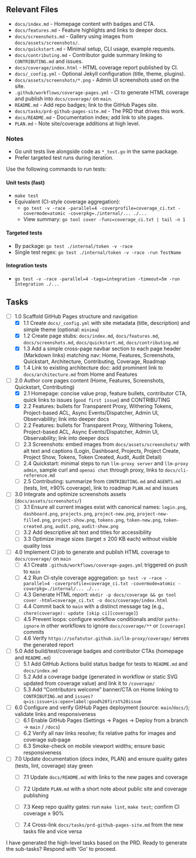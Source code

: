 ## Relevant Files

- `docs/index.md` - Homepage content with badges and CTA.
- `docs/features.md` - Feature highlights and links to deeper docs.
- `docs/screenshots.md` - Gallery using images from `docs/assets/screenshots/`.
- `docs/quickstart.md` - Minimal setup, CLI usage, example requests.
- `docs/contributing.md` - Contributor guide summary linking to `CONTRIBUTING.md` and issues.
- `docs/coverage/index.html` - HTML coverage report published by CI.
- `docs/_config.yml` - Optional Jekyll configuration (title, theme, plugins).
- `docs/assets/screenshots/*.png` - Admin UI screenshots used on the site.
- `.github/workflows/coverage-pages.yml` - CI to generate HTML coverage and publish into `docs/coverage/` on `main`.
- `README.md` - Add repo badges; link to the GitHub Pages site.
- `docs/tasks/prd-github-pages-site.md` - The PRD that drives this work.
- `docs/README.md` - Documentation index; add link to site pages.
- `PLAN.md` - Note site/coverage additions at high level.

### Notes

- Go unit tests live alongside code as `*_test.go` in the same package.
- Prefer targeted test runs during iteration.

Use the following commands to run tests:

#### Unit tests (fast)
- `make test`
- Equivalent (CI-style coverage aggregation):
  - `go test -v -race -parallel=4 -coverprofile=coverage_ci.txt -covermode=atomic -coverpkg=./internal/... ./...`
  - View summary: `go tool cover -func=coverage_ci.txt | tail -n 1`

#### Targeted tests
- By package: `go test ./internal/token -v -race`
- Single test regex: `go test ./internal/token -v -race -run TestName`

#### Integration tests
- `go test -v -race -parallel=4 -tags=integration -timeout=5m -run Integration ./...`

## Tasks

- [ ] 1.0 Scaffold GitHub Pages structure and navigation
  - [x] 1.1 Create `docs/_config.yml` with site metadata (title, description) and simple theme (optional: `minima`)
  - [x] 1.2 Create page stubs: `docs/index.md`, `docs/features.md`, `docs/screenshots.md`, `docs/quickstart.md`, `docs/contributing.md`
  - [x] 1.3 Add a simple cross-page navbar section to each page header (Markdown links) matching nav: Home, Features, Screenshots, Quickstart, Architecture, Contributing, Coverage, Roadmap
  - [x] 1.4 Link to existing architecture doc: add prominent link to `docs/architecture.md` from Home and Features

- [ ] 2.0 Author core pages content (Home, Features, Screenshots, Quickstart, Contributing)
  - [x] 2.1 Homepage: concise value prop, feature bullets, contributor CTA, quick links to issues (`good first issue`) and CONTRIBUTING
  - [x] 2.2 Features: bullets for Transparent Proxy, Withering Tokens, Project-based ACL, Async Events/Dispatcher, Admin UI, Observability; link into deeper docs
  - [ ] 2.2 Features: bullets for Transparent Proxy, Withering Tokens, Project-based ACL, Async Events/Dispatcher, Admin UI, Observability; link into deeper docs
  - [ ] 2.3 Screenshots: embed images from `docs/assets/screenshots/` with alt text and captions (Login, Dashboard, Projects, Project Create, Project Show, Tokens, Token Created, Audit, Audit Detail)
  - [ ] 2.4 Quickstart: minimal steps to run `llm-proxy server` and `llm-proxy admin`, sample curl and `openai chat` through proxy, links to `docs/cli-reference.md`
  - [ ] 2.5 Contributing: summarize from `CONTRIBUTING.md` and `AGENTS.md` (tests, lint, ≥90% coverage), link to roadmap `PLAN.md` and issues

- [ ] 3.0 Integrate and optimize screenshots assets (`docs/assets/screenshots/`)
  - [ ] 3.1 Ensure all current images exist with canonical names: `login.png`, `dashboard.png`, `projects.png`, `project-new.png`, `project-new-filled.png`, `project-show.png`, `tokens.png`, `token-new.png`, `token-created.png`, `audit.png`, `audit-show.png`
  - [ ] 3.2 Add descriptive alt text and titles for accessibility
  - [ ] 3.3 Optimize image sizes (target ≤ 200 KB each) without visible quality loss

- [ ] 4.0 Implement CI job to generate and publish HTML coverage to `docs/coverage/` on `main`
  - [ ] 4.1 Create `.github/workflows/coverage-pages.yml` triggered on push to `main`
  - [ ] 4.2 Run CI-style coverage aggregation:
        `go test -v -race -parallel=4 -coverprofile=coverage_ci.txt -covermode=atomic -coverpkg=./internal/... ./...`
  - [ ] 4.3 Generate HTML report: `mkdir -p docs/coverage && go tool cover -html=coverage_ci.txt -o docs/coverage/index.html`
  - [ ] 4.4 Commit back to `main` with a distinct message tag (e.g., `chore(coverage): update [skip ci][coverage]`)
  - [ ] 4.5 Prevent loops: configure workflow conditionals and/or `paths-ignore` in other workflows to ignore `docs/coverage/**` or `[coverage]` commits
  - [ ] 4.6 Verify `https://sofatutor.github.io/llm-proxy/coverage/` serves the generated report

- [ ] 5.0 Add build/test/coverage badges and contributor CTAs (homepage and `README.md`)
  - [ ] 5.1 Add GitHub Actions build status badge for tests to `README.md` and `docs/index.md`
  - [ ] 5.2 Add a coverage badge (generated in workflow or static SVG updated from coverage value) and link it to `/coverage/`
  - [ ] 5.3 Add “Contributors welcome” banner/CTA on Home linking to `CONTRIBUTING.md` and `issues?q=is:issue+is:open+label:good%20first%20issue`

- [ ] 6.0 Configure and verify GitHub Pages deployment (source: `main`/`docs/`); validate links and responsiveness
  - [ ] 6.1 Enable GitHub Pages (Settings → Pages → Deploy from a branch → `main` / `/docs`)
  - [ ] 6.2 Verify all nav links resolve; fix relative paths for images and coverage sub‑page
  - [ ] 6.3 Smoke-check on mobile viewport widths; ensure basic responsiveness

- [ ] 7.0 Update documentation (docs index, PLAN) and ensure quality gates (tests, lint, coverage) stay green
  - [ ] 7.1 Update `docs/README.md` with links to the new pages and coverage
  - [ ] 7.2 Update `PLAN.md` with a short note about public site and coverage publishing
  - [ ] 7.3 Keep repo quality gates: run `make lint`, `make test`; confirm CI coverage ≥ 90%
  - [ ] 7.4 Cross-link `docs/tasks/prd-github-pages-site.md` from the new tasks file and vice versa


I have generated the high-level tasks based on the PRD. Ready to generate the sub-tasks? Respond with 'Go' to proceed.


